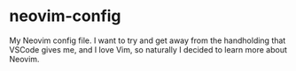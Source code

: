 # neovim-config
My Neovim config file. I want to try and get away from the handholding that VSCode gives me, and I love Vim, so naturally I decided to learn more about Neovim.
